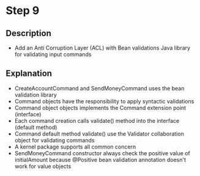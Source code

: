 # Step 9

## Description

- Add an Anti Corruption Layer (ACL) with Bean validations Java library for validating input commands

## Explanation

- CreateAccountCommand and SendMoneyCommand uses the bean validation library
- Command objects have the responsibility to apply syntactic validations
- Command object objects implements the Command extension point (interface)
- Each command creation calls validate() method into the interface (default method)
- Command default method validate() use the Validator collaboration object for validating commands
- A kernel package supports all common concern
- SendMoneyCommand constructor always check the positive value of initialAmount because @Positive bean validation
  annotation doesn't work for value objects 
